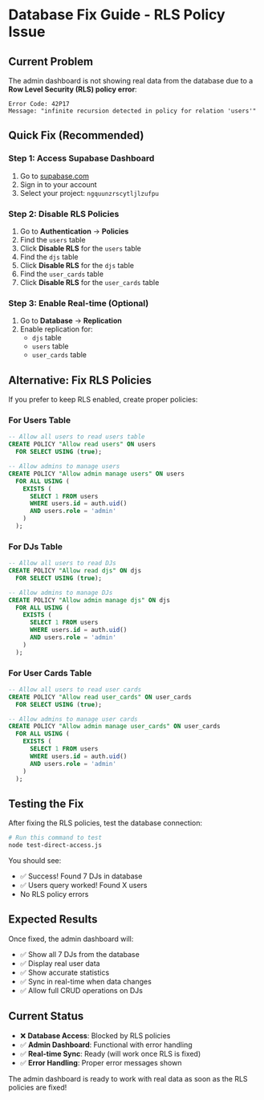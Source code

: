 # Database Fix Guide - RLS Policy Issue

## Current Problem

The admin dashboard is not showing real data from the database due to a **Row Level Security (RLS) policy error**:

```
Error Code: 42P17
Message: "infinite recursion detected in policy for relation 'users'"
```

## Quick Fix (Recommended)

### Step 1: Access Supabase Dashboard
1. Go to [supabase.com](https://supabase.com)
2. Sign in to your account
3. Select your project: `ngquunzrscytljlzufpu`

### Step 2: Disable RLS Policies
1. Go to **Authentication** → **Policies**
2. Find the `users` table
3. Click **Disable RLS** for the `users` table
4. Find the `djs` table  
5. Click **Disable RLS** for the `djs` table
6. Find the `user_cards` table
7. Click **Disable RLS** for the `user_cards` table

### Step 3: Enable Real-time (Optional)
1. Go to **Database** → **Replication**
2. Enable replication for:
   - `djs` table
   - `users` table
   - `user_cards` table

## Alternative: Fix RLS Policies

If you prefer to keep RLS enabled, create proper policies:

### For Users Table
```sql
-- Allow all users to read users table
CREATE POLICY "Allow read users" ON users
  FOR SELECT USING (true);

-- Allow admins to manage users
CREATE POLICY "Allow admin manage users" ON users
  FOR ALL USING (
    EXISTS (
      SELECT 1 FROM users 
      WHERE users.id = auth.uid() 
      AND users.role = 'admin'
    )
  );
```

### For DJs Table
```sql
-- Allow all users to read DJs
CREATE POLICY "Allow read djs" ON djs
  FOR SELECT USING (true);

-- Allow admins to manage DJs
CREATE POLICY "Allow admin manage djs" ON djs
  FOR ALL USING (
    EXISTS (
      SELECT 1 FROM users 
      WHERE users.id = auth.uid() 
      AND users.role = 'admin'
    )
  );
```

### For User Cards Table
```sql
-- Allow all users to read user cards
CREATE POLICY "Allow read user_cards" ON user_cards
  FOR SELECT USING (true);

-- Allow admins to manage user cards
CREATE POLICY "Allow admin manage user_cards" ON user_cards
  FOR ALL USING (
    EXISTS (
      SELECT 1 FROM users 
      WHERE users.id = auth.uid() 
      AND users.role = 'admin'
    )
  );
```

## Testing the Fix

After fixing the RLS policies, test the database connection:

```bash
# Run this command to test
node test-direct-access.js
```

You should see:
- ✅ Success! Found 7 DJs in database
- ✅ Users query worked! Found X users
- No RLS policy errors

## Expected Results

Once fixed, the admin dashboard will:
- ✅ Show all 7 DJs from the database
- ✅ Display real user data
- ✅ Show accurate statistics
- ✅ Sync in real-time when data changes
- ✅ Allow full CRUD operations on DJs

## Current Status

- ❌ **Database Access**: Blocked by RLS policies
- ✅ **Admin Dashboard**: Functional with error handling
- ✅ **Real-time Sync**: Ready (will work once RLS is fixed)
- ✅ **Error Handling**: Proper error messages shown

The admin dashboard is ready to work with real data as soon as the RLS policies are fixed!
